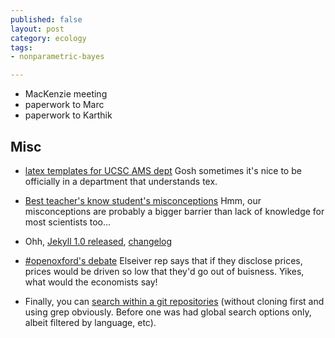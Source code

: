 ```yaml
---
published: false
layout: post
category: ecology
tags: 
- nonparametric-bayes

---
```





* MacKenzie meeting
* paperwork to Marc
* paperwork to Karthik

## Misc

* [latex templates for UCSC AMS dept](https://github.com/cboettig/sandbox/blob/c319b983535be2e79ea8987d68ad6d21f7bc5381/tex-pandoc-tricks/ucscletter.cls) Gosh sometimes it's nice to be officially in a department that understands tex.

* [Best teacher's know student's misconceptions](http://news.harvard.edu/gazette/story/2013/04/understanding-student-weaknesses/) Hmm, our misconceptions are probably a bigger barrier than lack of knowledge for most scientists too...

* Ohh, [Jekyll 1.0 released](http://jekyllrb.com/docs/upgrading/), [changelog](https://github.com/mojombo/jekyll/blob/v1.0.0/History.txt)

* [#openoxford's debate](https://www.youtube.com/watch?v=pFJtwSXC6qA)  Elseiver rep says that if they disclose prices, prices would be driven so low that they'd go out of buisness.  Yikes, what would the economists say!

* Finally, you can [search within a git repositories](https://github.com/blog/1492-repository-search-on-all-repositories) (without cloning first and using grep obviously. Before one was had global search options only, albeit filtered by language, etc).  

